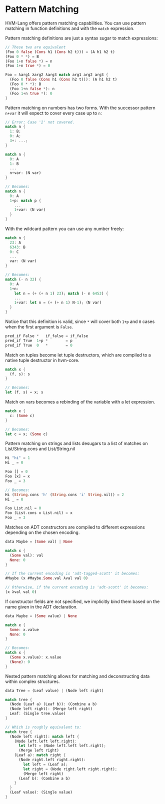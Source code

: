 # Pattern Matching

HVM-Lang offers pattern matching capabilities. You can use pattern matching in function definitions and with the `match` expression.

Pattern matching definitions are just a syntax sugar to match expressions:

```rust
// These two are equivalent
(Foo 0 false (Cons h1 (Cons h2 t))) = (A h1 h2 t)
(Foo 0 * *) = B
(Foo 1+n false *) = n
(Foo 1+n true *) = 0

Foo = λarg1 λarg2 λarg3 match arg1 arg2 arg3 {
  (Foo 0 false (Cons h1 (Cons h2 t))): (A h1 h2 t)
  (Foo 0 * *): B
  (Foo 1+n false *): n
  (Foo 1+n true *): 0
}
```

Pattern matching on numbers has two forms.
With the successor pattern `n+var` it will expect to cover every case up to `n`:

```rust
// Error: Case '2' not covered.
match n {
  1: B;
  0: A;
  3+: ...;
}

match n {
  0: A
  1: B
  ...
  n+var: (N var)
}

// Becomes:
match n {
  0: A
  1+p: match p {
    ...
    1+var: (N var)
  }
}
```

With the wildcard pattern you can use any number freely:

```rust
match n {
  23: A
  6343: B
  0: C
  ...
  var: (N var)
}

// Becomes:
match (- n 32) {
  0: A
  1+n:
    let n = (+ (+ n 1) 23); match (- n 6453) {
    ...
    1+var: let n = (+ (+ n 1) N-1); (N var)
  }
}
```

Notice that this definition is valid, since `*` will cover both `1+p` and `0` cases when the first argument is `False`.

```rust
pred_if False *   if_false = if_false
pred_if True  1+p *        = p
pred_if True  0   *        = 0
```

Match on tuples become let tuple destructors, which are compiled to a native tuple destructor in hvm-core.

```rust
match x {
  (f, s): s
}

// Becomes:
let (f, s) = x; s
```

Match on vars becomes a rebinding of the variable with a let expression.

```rust
match x {
  c: (Some c)
}

// Becomes:
let c = x; (Some c)
```

Pattern matching on strings and lists desugars to a list of matches on List/String.cons and List/String.nil

```rust
Hi "hi" = 1
Hi _ = 0

Foo [] = 0
Foo [x] = x
Foo _ = 3

// Becomes:
Hi (String.cons 'h' (String.cons 'i' String.nil)) = 2
Hi _ = 0

Foo List.nil = 0
Foo (List.cons x List.nil) = x
Foo _ = 3
```

Matches on ADT constructors are compiled to different expressions depending on the chosen encoding.

```rust
data Maybe = (Some val) | None

match x {
  (Some val): val
  None: 0
}

// If the current encoding is 'adt-tagged-scott' it becomes:
#Maybe (x #Maybe.Some.val λval val 0)

// Otherwise, if the current encoding is 'adt-scott' it becomes:
(x λval val 0)
```

If constructor fields are not specified, we implicitly bind them based on the name given in the ADT declaration.

```rust
data Maybe = (Some value) | None

match x {
  Some: x.value
  None: 0
}

// Becomes:
match x {
  (Some x.value): x.value
  (None): 0
}
```

Nested pattern matching allows for matching and deconstructing data within complex structures.

```rust
data Tree = (Leaf value) | (Node left right)

match tree {
  (Node (Leaf a) (Leaf b)): (Combine a b)
  (Node left right): (Merge left right)
  Leaf: (Single tree.value)
}

// Which is roughly equivalent to:
match tree {
  (Node left right): match left {
    (Node left.left left.right):
      let left = (Node left.left left.right);
      (Merge left right)
    (Leaf a): match right {
      (Node right.left right.right):
        let left = (Leaf a);
        let right = (Node right.left right.right);
        (Merge left right)
      (Leaf b): (Combine a b)
    }
  }
  (Leaf value): (Single value)
}
```
